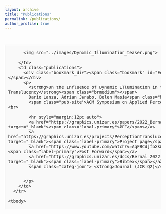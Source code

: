 ```yaml
---
layout: archive
title: "Publications"
permalink: /publications/
author_profile: true
---
```

<!--
{% if author.googlescholar %}
  You can also find my articles on <u><a href="{{author.googlescholar}}">my Google Scholar profile</a>.</u>
{% endif %}

{% include base_path %}

{% for post in site.publications reversed %}
  {% include archive-single.html %}
{% endfor %}
-->
<br>
<table class="table_publications">
        
  <tbody>
      <tr valign="top" style="background-color: rgb(249, 249, 249);border-radius:11pt;border-style: groove;border-color:#ffffff3b;border-width: 2px;">
        <td class="imagestyle">
          
          <img src="../images/Dynamic_Illumination_teaser.png">
          
        </td>
        <td class="publications">
          <div class="bookmark_div"><span class="bookmark" id="Edurne2022VideoSaliency"></span></div>
          <p>
            <strong>On the Influence of Dynamic Illumination in the Perception of Translucency</strong><span class="brmedium"></span> 
            Dario Lanza, Adrian Jarabo, Belen Masia<span class="brlarge"></span> 
            <span class="pub-site">ACM Symposium on Applied Perception (SAP), 2022</span><br>
            
            <hr style="margin:12px auto">
            <a href="https://graphics.unizar.es/papers/2022_Bernal_SSTSal.pdf" target="_blank"><span class="label-primary">PDF</span></a>
            <a href="https://graphics.unizar.es/projects/PerceptionTranslucencyDynamicIllumination/" target="_blank"><span class="label-primary">Project page</span></a> 
            <a href="https://www.youtube.com/watch?v=AqFBCdjfbXk&t=1s" target="_blank"><span class="label-primary">Fast Forward</span></a> 
            <a href="https://graphics.unizar.es/docs/Bernal_2022_SSTSal.bib" target="_blank"><span class="label-primary">Bibtex</span></a> 
            <span class="categ-jour"> <strong>Journal (JCR Q2)</strong></span>
            
            
          </p>
        </td>
      </tr>

    <tbody>
  </table>
